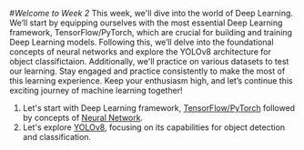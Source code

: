 #*Welcome to Week 2*
This week, we'll dive into the world of Deep Learning. We’ll start by equipping ourselves with the most essential Deep Learning framework, TensorFlow/PyTorch, which are crucial for building and training Deep Learning models. Following this, we’ll delve into the foundational concepts of neural networks and explore the YOLOv8 architecture for object classifictaion. Additionally, we'll practice on various datasets to test our learning.
Stay engaged and practice consistently to make the most of this learning experience. Keep your enthusiasm high, and let’s continue this exciting journey of machine learning together!

1) Let's start with Deep Learning framework, [TensorFlow/PyTorch]() followed by concepts of [Neural Network]().
2) Let's explore [YOLOv8](), focusing on its capabilities for object detection and classification.
